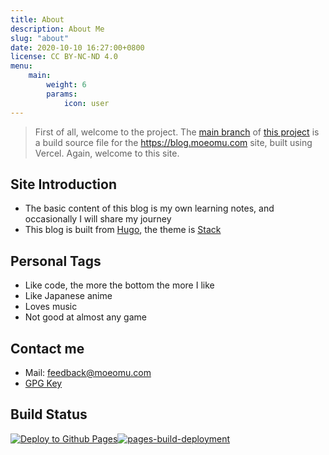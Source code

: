 ```yaml
---
title: About
description: About Me
slug: "about"
date: 2020-10-10 16:27:00+0800
license: CC BY-NC-ND 4.0
menu:
    main: 
        weight: 6
        params:
            icon: user
---
```


> First of all, welcome to the project. The [main branch](https://github.com/BloveDawn/blog/tree/main) of [this project](https://github.com/BloveDawn/blog) is a build source file for the <https://blog.moeomu.com> site, built using Vercel. Again, welcome to this site.

## Site Introduction

- The basic content of this blog is my own learning notes, and occasionally I will share my journey
- This blog is built from [Hugo](https://gohugo.io/), the theme is [Stack](https://github.com/CaiJimmy/hugo-theme-stack)

## Personal Tags

- Like code, the more the bottom the more I like
- Like Japanese anime
- Loves music
- Not good at almost any game

## Contact me

- Mail: <feedback@moeomu.com>
- [GPG Key](./Misaka_0x9A630CD2_public.asc)

## Build Status

[![Deploy to Github Pages](https://github.com/BloveDawn/blog/actions/workflows/deploy.yml/badge.svg)](https://github.com/BloveDawn/blog/actions/workflows/deploy.yml)[![pages-build-deployment](https://github.com/BloveDawn/blog/actions/workflows/pages/pages-build-deployment/badge.svg)](https://github.com/BloveDawn/blog/actions/workflows/pages/pages-build-deployment)
